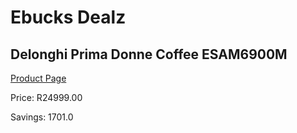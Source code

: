
# Ebucks Dealz
## Delonghi Prima Donne Coffee ESAM6900M
[Product Page](https://www.ebucks.com/web/shop/productSelected.do?prodId=323110937&catId=704984897)

Price: R24999.00

Savings: 1701.0


	
